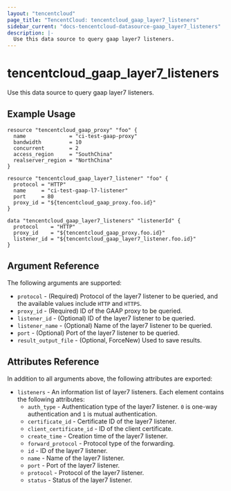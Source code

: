```yaml
---
layout: "tencentcloud"
page_title: "TencentCloud: tencentcloud_gaap_layer7_listeners"
sidebar_current: "docs-tencentcloud-datasource-gaap_layer7_listeners"
description: |-
  Use this data source to query gaap layer7 listeners.
---
```


# tencentcloud_gaap_layer7_listeners

Use this data source to query gaap layer7 listeners.

## Example Usage

```hcl
resource "tencentcloud_gaap_proxy" "foo" {
  name              = "ci-test-gaap-proxy"
  bandwidth         = 10
  concurrent        = 2
  access_region     = "SouthChina"
  realserver_region = "NorthChina"
}

resource "tencentcloud_gaap_layer7_listener" "foo" {
  protocol = "HTTP"
  name     = "ci-test-gaap-l7-listener"
  port     = 80
  proxy_id = "${tencentcloud_gaap_proxy.foo.id}"
}

data "tencentcloud_gaap_layer7_listeners" "listenerId" {
  protocol    = "HTTP"
  proxy_id    = "${tencentcloud_gaap_proxy.foo.id}"
  listener_id = "${tencentcloud_gaap_layer7_listener.foo.id}"
}
```

## Argument Reference

The following arguments are supported:

* `protocol` - (Required) Protocol of the layer7 listener to be queried, and the available values include `HTTP` and `HTTPS`.
* `proxy_id` - (Required) ID of the GAAP proxy to be queried.
* `listener_id` - (Optional) ID of the layer7 listener to be queried.
* `listener_name` - (Optional) Name of the layer7 listener to be queried.
* `port` - (Optional) Port of the layer7 listener to be queried.
* `result_output_file` - (Optional, ForceNew) Used to save results.

## Attributes Reference

In addition to all arguments above, the following attributes are exported:

* `listeners` - An information list of layer7 listeners. Each element contains the following attributes:
  * `auth_type` - Authentication type of the layer7 listener. `0` is one-way authentication and `1` is mutual authentication.
  * `certificate_id` - Certificate ID of the layer7 listener.
  * `client_certificate_id` - ID of the client certificate.
  * `create_time` - Creation time of the layer7 listener.
  * `forward_protocol` - Protocol type of the forwarding.
  * `id` - ID of the layer7 listener.
  * `name` - Name of the layer7 listener.
  * `port` - Port of the layer7 listener.
  * `protocol` - Protocol of the layer7 listener.
  * `status` - Status of the layer7 listener.


